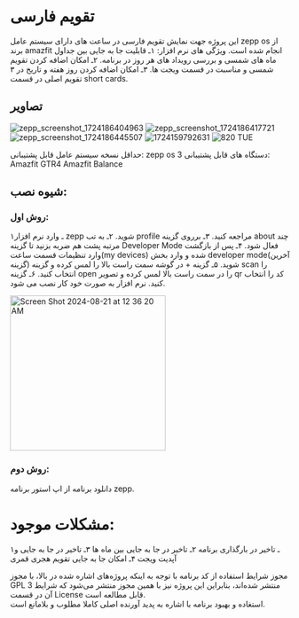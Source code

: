# تقویم فارسی
این پروژه جهت نمایش تقویم فارسی در ساعت های دارای سیستم عامل zepp os از برند amazfit انجام شده است.
ویژگی های نرم افزار:
۱ـ قابلیت جا به جایی بین جداول ماه های شمسی و بررسی رویداد های هر روز در برنامه.
۲ـ امکان اضافه کردن تقویم شمسی و مناسبت در قسمت ویجت ها.
۳ـ امکان اضافه کردن روز هفته و تاریخ در ۳ تقویم اصلی در قسمت short cards.
## تصاویر



![zepp_screenshot_1724186404963](https://github.com/user-attachments/assets/c69289f8-2a2f-4e7e-b1d4-7ec3dfd463d7)
![zepp_screenshot_1724186417721](https://github.com/user-attachments/assets/6f62165f-b837-479e-afd8-5180dee5f3d0)
![zepp_screenshot_1724186445507](https://github.com/user-attachments/assets/0158f651-9abf-4e10-9c72-cdb6770bb8bc)
![1724159792631](https://github.com/user-attachments/assets/ace7d3ca-0ade-40d2-92b2-5f4dd16aa7ea)
![820 TUE](https://github.com/user-attachments/assets/24c4848d-203f-460a-9b5e-16bf00d44fcc)

حداقل نسخه سیستم عامل قابل پشتیبانی: zepp os 3
دستگاه های قابل پشتیبانی: Amazfit GTR4
Amazfit Balance 

## شیوه نصب:
### روش اول:
۱ـ وارد نرم افزار zepp شوید.
۲ـ به تب profile مراجعه کنید.
۳ـ برروی گزینه about چند مرتبه پشت هم ضربه بزنید تا گزینه Developer Mode فعال شود.
۴ـ پس از بازگشت وارد تنظیمات قسمت ساعت(my devices) شده و وارد بخش developer mode(آخرین گزینه) شوید.
۵ـ گزینه + در گوشه سمت راست بالا را لمس کرده و گزینه scan را انتخاب کنید.
۶ـ گزینه open را در سمت راست بالا لمس کرده و تصویر qr کد را انتخاب کنید.
نرم افزار به صورت خود کار نصب می شود.

<img width="280" alt="Screen Shot 2024-08-21 at 12 36 20 AM" src="https://github.com/user-attachments/assets/0ef2a85b-1865-4638-9dde-d1c2b77a5554">

### روش دوم:
دانلود برنامه از اپ استور برنامه zepp.

# مشکلات موجود:
۱ـ تاخیر در بارگذاری برنامه
۲ـ تاخیر در جا به جایی بین ماه ها
۳ـ تاخیر در جا به جایی و آپدیت ویجت
۴ـ امکان جا به جایی تقویم هجری قمری


مجوز شرایط استفاده از کد برنامه
با توجه به اینکه پروژه‌های اشاره شده در بالا، با مجوز GPL 3 منتشر شده‌اند، بنابراین این پروژه نیز با همین مجوز منتشر می‌شود که شرایط آن در قسمت License قابل مطالعه است.  
استغاده و بهبود برنامه با اشاره به پدید آورنده اصلی کاملا مطلوب و بلامانع است.
